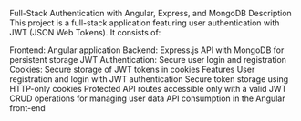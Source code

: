 Full-Stack Authentication with Angular, Express, and MongoDB
Description
This project is a full-stack application featuring user authentication with JWT (JSON Web Tokens). It consists of:

Frontend: Angular application
Backend: Express.js API with MongoDB for persistent storage
JWT Authentication: Secure user login and registration
Cookies: Secure storage of JWT tokens in cookies
Features
User registration and login with JWT authentication
Secure token storage using HTTP-only cookies
Protected API routes accessible only with a valid JWT
CRUD operations for managing user data
API consumption in the Angular front-end
